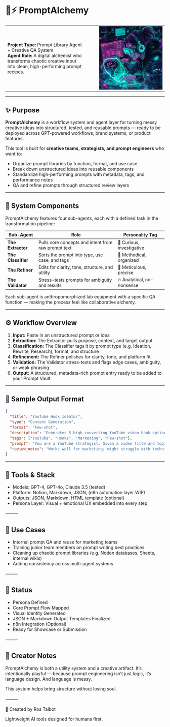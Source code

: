 # 🧪⚡ PromptAlchemy

<table>
  <tr>
    <td>

**Project Type:** Prompt Library Agent + Creative QA System  
**Agent Role:** A digital alchemist who transforms chaotic creative input into clean, high-performing prompt recipes.

</td>
<td align="right" width="240">
  <img src="screenshots/promptalchemy-avatar.png" alt="PromptAlchemy Agent" width="200" />
</td>
  </tr>
</table>

---

## ✨ Purpose

**PromptAlchemy** is a workflow system and agent layer for turning messy creative ideas into structured, tested, and reusable prompts — ready to be deployed across GPT-powered workflows, brand systems, or product features.

This tool is built for **creative teams, strategists, and prompt engineers** who want to:
- Organize prompt libraries by function, format, and use case
- Break down unstructured ideas into reusable components
- Standardize high-performing prompts with metadata, tags, and performance notes
- QA and refine prompts through structured review layers

---

## 🧩 System Components

PromptAlchemy features four sub-agents, each with a defined task in the transformation pipeline:

| Sub-Agent      | Role                                     | Personality Tag         |
|----------------|------------------------------------------|--------------------------|
| **The Extractor** | Pulls core concepts and intent from raw prompt text | 🧐 Curious, investigative |
| **The Classifier** | Sorts the prompt into type, use case, and tags     | 🧠 Methodical, organized |
| **The Refiner** | Edits for clarity, tone, structure, and utility     | 🎯 Meticulous, precise    |
| **The Validator** | Stress-tests prompts for ambiguity and results     | 🔥 Analytical, no-nonsense |

Each sub-agent is anthropomorphized lab equipment with a specific QA function — making the process feel like collaborative alchemy.

---

## ⚙️ Workflow Overview

1. **Input:** Paste in an unstructured prompt or idea
2. **Extraction:** The Extractor pulls purpose, context, and target output
3. **Classification:** The Classifier tags it by prompt type (e.g. Ideation, Rewrite, Research), format, and structure
4. **Refinement:** The Refiner polishes for clarity, tone, and platform fit
5. **Validation:** The Validator stress-tests and flags edge cases, ambiguity, or weak phrasing
6. **Output:** A structured, metadata-rich prompt entry ready to be added to your Prompt Vault

---

## 🧪 Sample Output Format

```json
{
  "title": "YouTube Hook Ideator",
  "type": "Content Generation",
  "format": "Few-shot",
  "description": "Generates 5 high-converting YouTube video hook options",
  "tags": ["YouTube", "Hooks", "Marketing", "Few-shot"],
  "prompt": "You are a YouTube strategist. Given a video title and topic, suggest 5 bold hook variations that would maximize curiosity and CTR...",
  "review_notes": "Works well for marketing; might struggle with technical content"
}
```
---

## 🔧 Tools & Stack
- Models: GPT-4, GPT-4o, Claude 3.5 (tested)
- Platform: Notion, Markdown, JSON, (n8n automation layer WIP)
- Outputs: JSON, Markdown, HTML template (optional)
- Persona Layer: Visual + emotional UX embedded into every step

⸻

## 💼 Use Cases
- Internal prompt QA and reuse for marketing teams
- Training junior team members on prompt writing best practices
- Cleaning up chaotic prompt libraries (e.g. Notion databases, Sheets, internal wikis)
- Adding consistency across multi-agent systems

⸻

## 🚧 Status
- Persona Defined
- Core Prompt Flow Mapped
- Visual Identity Generated
- JSON + Markdown Output Templates Finalized
- n8n Integration (Optional)
- Ready for Showcase or Submission

⸻

## 🧠 Creator Notes

PromptAlchemy is both a utility system and a creative artifact. It’s intentionally playful — because prompt engineering isn’t just logic, it’s language design. And language is messy.

This system helps bring structure without losing soul.

⸻

👤 Created by Ros Talbot

Lightweight AI tools designed for humans first.
